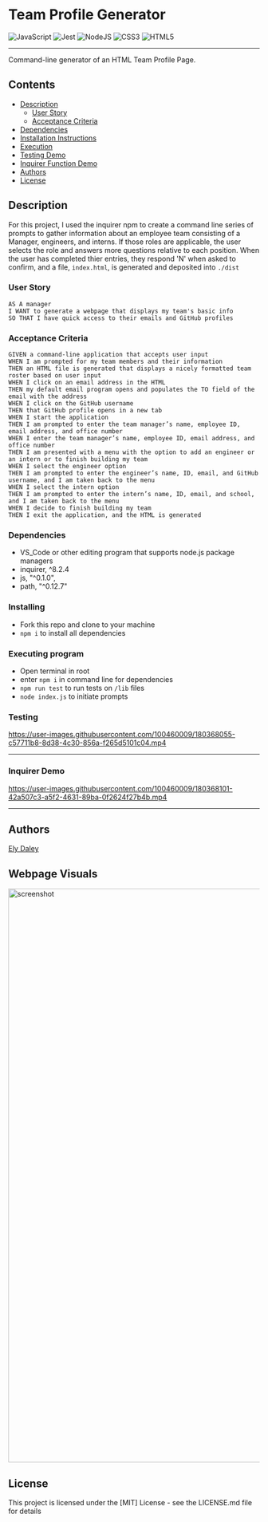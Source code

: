# Team Profile Generator

![JavaScript](https://img.shields.io/badge/javascript-%23323330.svg?style=for-the-badge&logo=javascript&logoColor=%23F7DF1E)
![Jest](https://img.shields.io/badge/-jest-%23C21325?style=for-the-badge&logo=jest&logoColor=white)
![NodeJS](https://img.shields.io/badge/node.js-6DA55F?style=for-the-badge&logo=node.js&logoColor=white) 
![CSS3](https://img.shields.io/badge/css3-%231572B6.svg?style=for-the-badge&logo=css3&logoColor=white)
![HTML5](https://img.shields.io/badge/html5-%23E34F26.svg?style=for-the-badge&logo=html5&logoColor=white)

----------------------------------------------------------
 Command-line generator of an HTML Team Profile Page. 
 
 ## Contents
 
 - [Description](#description)
    - [User Story](#user-story)
    - [Acceptance Criteria](#acceptance-criteria)
 - [Dependencies](#dependencies)
 - [Installation Instructions](#installing)
 - [Execution](#executing-program)
 - [Testing Demo](#testing)
 - [Inquirer Function Demo](#inquirer-demo)
 - [Authors](#authors)
 - [License](#license)

## Description

For this project, I used the inquirer npm to create a command line series of prompts to gather information about an employee team consisting of a Manager, engineers, and interns. If those roles are applicable, the user selects the role and answers more questions relative to each position. When the user has completed thier entries, they respond 'N' when asked to confirm, and a file, `index.html`, is generated and deposited into `./dist`

### User Story

```
AS A manager
I WANT to generate a webpage that displays my team's basic info
SO THAT I have quick access to their emails and GitHub profiles
```

### Acceptance Criteria

```
GIVEN a command-line application that accepts user input
WHEN I am prompted for my team members and their information
THEN an HTML file is generated that displays a nicely formatted team roster based on user input
WHEN I click on an email address in the HTML
THEN my default email program opens and populates the TO field of the email with the address
WHEN I click on the GitHub username
THEN that GitHub profile opens in a new tab
WHEN I start the application
THEN I am prompted to enter the team manager’s name, employee ID, email address, and office number
WHEN I enter the team manager’s name, employee ID, email address, and office number
THEN I am presented with a menu with the option to add an engineer or an intern or to finish building my team
WHEN I select the engineer option
THEN I am prompted to enter the engineer’s name, ID, email, and GitHub username, and I am taken back to the menu
WHEN I select the intern option
THEN I am prompted to enter the intern’s name, ID, email, and school, and I am taken back to the menu
WHEN I decide to finish building my team
THEN I exit the application, and the HTML is generated
```

### Dependencies

* VS_Code or other editing program that supports node.js package managers
* inquirer, ^8.2.4
* js, "^0.1.0",
* path, "^0.12.7"

### Installing

* Fork this repo and clone to your machine
* `npm i` to install all dependencies

### Executing program

* Open terminal in root
* enter `npm i` in command line for dependencies
* `npm run test` to run tests on `/lib` files
* `node index.js` to initiate prompts

### Testing


https://user-images.githubusercontent.com/100460009/180368055-c57711b8-8d38-4c30-856a-f265d5101c04.mp4


--------------------------------------------------------------

### Inquirer Demo


https://user-images.githubusercontent.com/100460009/180368101-42a507c3-a5f2-4631-89ba-0f2624f27b4b.mp4


_______________________________________________________________

## Authors

[Ely Daley](https://github.com/3lyDaley)

## Webpage Visuals
<img width="1151" alt="screenshot" src="https://user-images.githubusercontent.com/100460009/180367988-32b8bf5d-14b8-4cd7-b6d1-ff203a2847c0.png">


## License

This project is licensed under the [MIT] License - see the LICENSE.md file for details



